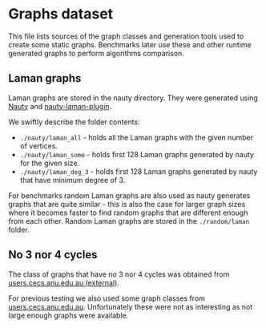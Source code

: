 # Graphs dataset

This file lists sources of the graph classes and generation tools used
to create some static graphs. Benchmarks later use these and other
runtime generated graphs to perform algorithms comparison.


## Laman graphs

Laman graphs are stored in the nauty directory. They were generated using
[Nauty](https://pallini.di.uniroma1.it/) and
[nauty-laman-plugin](https://github.com/martinkjlarsson/nauty-laman-plugin).

We swiftly describe the folder contents:
- `./nauty/laman_all` - holds all the Laman graphs with the given number of vertices.
- `./nauty/laman_some` - holds first 128 Laman graphs generated by nauty for the given size.
- `./nauty/laman_deg_3` - holds first 128 Laman graphs generated by nauty that have minimum degree of 3.

For benchmarks random Laman graphs are also used as nauty generates graphs
that are quite similar - this is also the case for larger graph sizes
where it becomes faster to find random graphs that are different enough from each other.
Random Laman graphs are stored in the `./random/laman` folder.

## No 3 nor 4 cycles

The class of graphs that have no 3 nor 4 cycles was obtained from
[users.cecs.anu.edu.au (external)](https://users.cecs.anu.edu.au/~bdm/data/extremal.html).

For previous testing we also used some graph classes from
[users.cecs.anu.edu.au](https://users.cecs.anu.edu.au/~bdm/data/graphs.html).
Unfortunately these were not as interesting as not large enough graphs were available.


